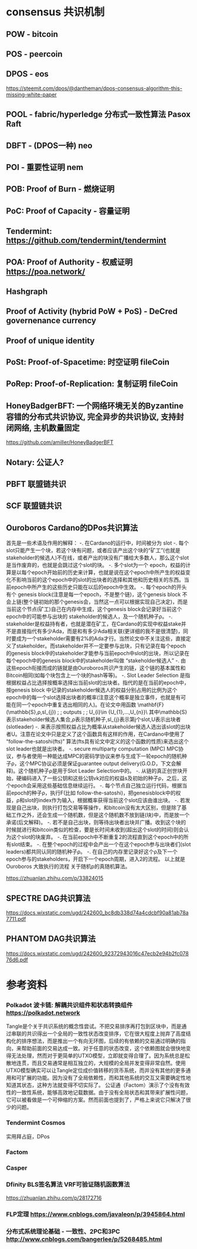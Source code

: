 # consensus 共识机制

## POW   - bitcoin

## POS   - peercoin

## DPOS  - eos
https://steemit.com/dpos/@dantheman/dpos-consensus-algorithm-this-missing-white-paper

## POOL  - fabric/hyperledge 分布式一致性算法 Pasox Raft

## DBFT  - (DPOS一种) neo

## POI   - 重要性证明 nem

## POB: Proof of Burn - 燃烧证明

## PoC: Proof of Capacity - 容量证明

## Tendermint: https://github.com/tendermint/tendermint

## POA: Proof of Authority - 权威证明 https://poa.network/

## Hashgraph

## Proof of Activity (hybrid PoW + PoS) - DeCred governenance currency

## Proof of unique identity

## PoSt: Proof-of-Spacetime: 时空证明 fileCoin

## PoRep: Proof-of-Replication: 复制证明 fileCoin

## HoneyBadgerBFT: 一个网络环境无关的Byzantine容错的分布式共识协议, 完全异步的共识协议, 支持封闭网络, 主机数量固定
https://github.com/amiller/HoneyBadgerBFT

## Notary: 公证人?

## PBFT 联盟链共识

## SCF 联盟链共识

## Ouroboros Cardano的DPos共识算法
首先是一些术语及作用的解释：
  -. 在Cardano的运行中，时间被分为 slot
  -. 每个slot只能产生一个块，若这个块有问题，或者应该产出这个块的“矿工”(也就是stakeholder的候选人)不在线，或者产出的块没有广播给大多数人，那么这个slot是当作废弃的，也就是会跳过这个slot的块。
  -. 多个slot为一个 epoch，权益的计算是以每个epoch开始前的历史来计算，也就是说在这个epoch中所产生的权益变化不影响当前的这个epoch中的slot的出块者的选择和其他和历史相关的东西。当前epoch中所产生的这些历史只能在以后的epoch中生效。
  -. 每个epoch的开头有个 genesis block(注意是每一个epoch，不是整个链)，这个genesis block 不会上链(整个链初始的那个genesis会，当然这一点可以根据实现自己决定)，而是当前这个节点(矿工)自己在内存中生成，这个genesis block会记录好当前这个epoch中的可能参与出块的 stakeholder的候选人，及一个随机种子ρ。
  -. stakeholder是权益持有者，也就是潜在矿工，在Cardano的实现中权益stake并不是直接指代有多少Ada，而是和有多少Ada相关联(更详细的我不是很清楚)，同时要成为一个stakeholder需要有2%的Ada才行。当然论文中不关注这些，直接定义了stakeholder。而stakeholder并不一定要参与出块，只有记录在每个epoch的genesis block中的stakeholder才能参与当前epoch中slot的出块，所以记录在每个epoch中的genesis block中的stakeholder叫做 “stakeholder候选人”
  -. 由这些epoch衔接而成的链就是由Ouroboros共识产生的链，这个链的基本属性和Bitcoin相同(如每个块包含上一个块的hash等等)。
  -. Slot Leader Selection 是指根据权益占比选择按概率选择出当前slot的出块者。指代的是在当前的epoch中，按genesis block 中记录的stakeholder候选人的权益分别占用的比例为这个epoch中的每一个slot选择出块者的概率(注意这个概率是独立事件，也就是有可能在同一个epoch中重复选出相同的人)。在论文中用函数
     \mathbf{F}(\mathbb{S},ρ,sl_{j}) \; \; outputs \; \; U_{i}\in {U_{1},...,U_{n}}\\ 其中\mathbb{S}表示stakeholder候选人集合,ρ表示随机种子,sl_{j}表示第j个slot,U表示出块者(slotleader)
  -. 来表示按照权益占比为概率从stakeholder候选人选出该slot的出块者U。注意在论文中只是定义了这个函数具有这样的作用，在Cardano中使用了 “follow-the-satoshi(fts)” 算法(fts具有论文中定义的这个函数的性质)来选出这个slot leader也就是出块者。
  -. secure multiparty computation (MPC) MPC协议，参与者使用一种能达成MPC的密码学协议来参与生成下一轮epoch的随机种子ρ，这个MPC协议必须是保证guarantee output delivery(G.O.D，下文会解释)。这个随机种子ρ是用于Slot Leader Selection中的。
  -. 从链的真正创世块开始，硬编码进入了一些公钥和这些公钥vk对应的权益s及初始的种子ρ，之后，这个epoch会采用这些基础信息继续运行。
  -. 每个节点自己独立运行代码，根据当前epoch的种子ρ，执行F(比如 follow-the-satoshi)，把genesisblock中的权益，ρ和slot的index作为输入，根据概率获得当前这个slot应该由谁出块。
    -. 若发现是自己出块，则执行打包交易等等操作，和bitcoin没有太大区别，但是除了基础工作之外，还会生成一个随机数，但是这个随机数不放到链(块)中，而是放一个承诺(后文解释)。
    -. 若不是自己出块，则等待出块者出块并广播。收到这个块的时候就进行和bitcoin类似的检查，要是长时间未收到(超出这个slot的时间)则会认为这个slot的块废弃。
  -. 在当前epoch中不断重复2的流程直到这个epoch中的所有slot结束。
  -. 在整个epoch的过程中会产出一个在这个epoch参与出块者们(slot leaders)都共同认同的随机种子ρ。
  -. 在自己的内存里记录好这个ρ及下一个epoch参与的stakeholders，开启下一个epoch周期，进入2的流程。
以上就是 Ouroboros 大致执行的流程
关于随机p的真随机算法。

https://zhuanlan.zhihu.com/p/33824015

## SPECTRE DAG共识算法
https://docs.wixstatic.com/ugd/242600_bc8db338d74a4cdcbf90a81ab78a7711.pdf

## PHANTOM DAG共识算法
https://docs.wixstatic.com/ugd/242600_92372943016c47ecb2e94b2fc07876d6.pdf



# 参考资料

### Polkadot 波卡链: 解耦共识组件和状态转换组件 https://polkadot.network
Tangle是个关于共识系统的概念性尝试。不把交易排序再打包到区块中，而是通过串联的共识得出一个全局的一致性状态改变排序，它在很大程度上抛弃了高度结构化的排序想法，而是推出一个有向无环图，后续的有依赖的交易通过明确的指向，来帮助前面的交易达成一致。对于任意的状态改变，这个依赖图就会很快地变得无法处理，然而对于更简单的UTXO模型，立即就变得合理了。因为系统总是松散地连贯，而且交易通常是相互独立的，大规模的全局并发变得非常自然。使用UTXO模型确实可以让Tangle定位成价值转移的货币系统，而并没有其他的更多通用和可扩展的功能。因为没有了全局依赖性，而和其他系统的交互又需要确定性地知道其状态，这种方法就变得不切实际了。
公证通（Factom）演示了个没有有效性的一致性系统，能够高效地记载数据。由于没有全局状态和其带来扩展性问题，它可以被看做是一个可伸缩的方案。然而前面也提到了，严格上来说它只解决了很少的问题。

### Tendermint Cosmos
实用拜占庭，DPos

### Factom

### Casper

### Dfinity BLS签名算法 VRF可验证随机函数算法
https://zhuanlan.zhihu.com/p/28172716

### FLP定理  https://www.cnblogs.com/javaleon/p/3945864.html
### 分布式系统理论基础 - 一致性、2PC和3PC http://www.cnblogs.com/bangerlee/p/5268485.html
